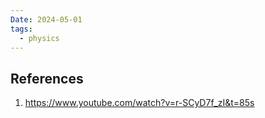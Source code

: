 ```yaml
---
Date: 2024-05-01
tags:
  - physics
---
```





## References 
1. https://www.youtube.com/watch?v=r-SCyD7f_zI&t=85s